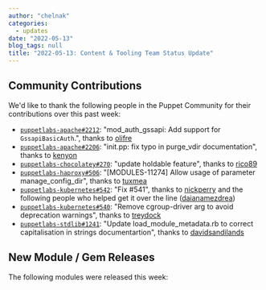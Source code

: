 ```yaml
---
author: "chelnak"
categories:
  - updates
date: "2022-05-13"
blog_tags: null
title: "2022-05-13: Content & Tooling Team Status Update"
---
```


## Community Contributions

We'd like to thank the following people in the Puppet Community for their contributions over this past week:

- [`puppetlabs-apache#2212`][puppetlabs-apache-pr-2212]: "mod_auth_gssapi: Add support for `GssapiBasicAuth`.", thanks to [olifre][olifre]
- [`puppetlabs-apache#2206`][puppetlabs-apache-pr-2206]: "init.pp: fix typo in purge_vdir documentation", thanks to [kenyon][kenyon]
- [`puppetlabs-chocolatey#270`][puppetlabs-chocolatey-pr-270]: "update holdable feature", thanks to [rico89][rico89]
- [`puppetlabs-haproxy#506`][puppetlabs-haproxy-pr-506]: "[MODULES-11274] Allow usage of parameter manage_config_dir", thanks to [tuxmea][tuxmea]
- [`puppetlabs-kubernetes#542`][puppetlabs-kubernetes-pr-542]: "Fix #541", thanks to [nickperry][nickperry] and the following people who helped get it over the line ([daianamezdrea][daianamezdrea])
- [`puppetlabs-kubernetes#540`][puppetlabs-kubernetes-pr-540]: "Remove cgroup-driver arg to avoid deprecation warnings", thanks to [treydock][treydock]
- [`puppetlabs-stdlib#1241`][puppetlabs-stdlib-pr-1241]: "Update load_module_metadata.rb to correct capitalisation in strings documentartion", thanks to [davidsandilands][davidsandilands]

## New Module / Gem Releases

The following modules were released this week:


  [puppetlabs-apache-pr-2212]: https://github.com/puppetlabs/puppetlabs-apache/pull/2212
  [olifre]: https://github.com/olifre
  [puppetlabs-apache-pr-2206]: https://github.com/puppetlabs/puppetlabs-apache/pull/2206
  [kenyon]: https://github.com/kenyon
  [puppetlabs-chocolatey-pr-270]: https://github.com/puppetlabs/puppetlabs-chocolatey/pull/270
  [rico89]: https://github.com/rico89
  [puppetlabs-haproxy-pr-506]: https://github.com/puppetlabs/puppetlabs-haproxy/pull/506
  [tuxmea]: https://github.com/tuxmea
  [puppetlabs-kubernetes-pr-542]: https://github.com/puppetlabs/puppetlabs-kubernetes/pull/542
  [nickperry]: https://github.com/nickperry
  [daianamezdrea]: https://github.com/daianamezdrea
  [puppetlabs-kubernetes-pr-540]: https://github.com/puppetlabs/puppetlabs-kubernetes/pull/540
  [treydock]: https://github.com/treydock
  [puppetlabs-stdlib-pr-1241]: https://github.com/puppetlabs/puppetlabs-stdlib/pull/1241
  [davidsandilands]: https://github.com/davidsandilands
